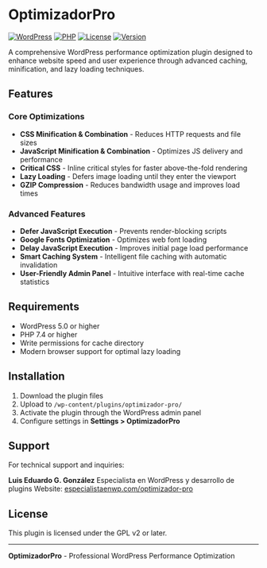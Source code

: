 # OptimizadorPro

[![WordPress](https://img.shields.io/badge/WordPress-5.0%2B-blue.svg)](https://wordpress.org/)
[![PHP](https://img.shields.io/badge/PHP-7.4%2B-purple.svg)](https://php.net/)
[![License](https://img.shields.io/badge/License-GPL%20v2%2B-green.svg)](https://www.gnu.org/licenses/gpl-2.0.html)
[![Version](https://img.shields.io/badge/Version-1.0.0-orange.svg)](https://github.com/dudufcb1/optimizador-pro)

A comprehensive WordPress performance optimization plugin designed to enhance website speed and user experience through advanced caching, minification, and lazy loading techniques.

## Features

### Core Optimizations
- **CSS Minification & Combination** - Reduces HTTP requests and file sizes
- **JavaScript Minification & Combination** - Optimizes JS delivery and performance
- **Critical CSS** - Inline critical styles for faster above-the-fold rendering
- **Lazy Loading** - Defers image loading until they enter the viewport
- **GZIP Compression** - Reduces bandwidth usage and improves load times

### Advanced Features
- **Defer JavaScript Execution** - Prevents render-blocking scripts
- **Google Fonts Optimization** - Optimizes web font loading
- **Delay JavaScript Execution** - Improves initial page load performance
- **Smart Caching System** - Intelligent file caching with automatic invalidation
- **User-Friendly Admin Panel** - Intuitive interface with real-time cache statistics

## Requirements

- WordPress 5.0 or higher
- PHP 7.4 or higher
- Write permissions for cache directory
- Modern browser support for optimal lazy loading

## Installation

1. Download the plugin files
2. Upload to `/wp-content/plugins/optimizador-pro/`
3. Activate the plugin through the WordPress admin panel
4. Configure settings in **Settings > OptimizadorPro**

## Support

For technical support and inquiries:

**Luis Eduardo G. González**
Especialista en WordPress y desarrollo de plugins
Website: [especialistaenwp.com/optimizador-pro](https://especialistaenwp.com/optimizador-pro)

## License

This plugin is licensed under the GPL v2 or later.

---

**OptimizadorPro** - Professional WordPress Performance Optimization
